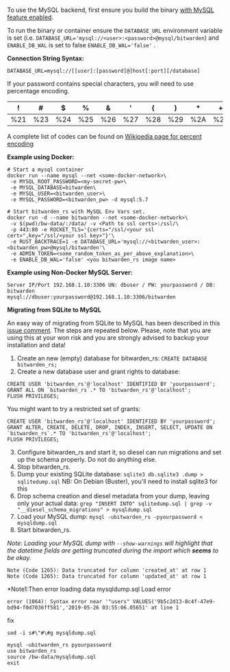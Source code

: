 To use the MySQL backend, first ensure you build the binary [with MySQL feature enabled](https://github.com/dani-garcia/bitwarden_rs/wiki/Building-binary#mysql-backend).

To run the binary or container ensure the ```DATABASE_URL``` environment variable is set (i.e. ```DATABASE_URL='mysql://<user>:<password>@mysql/bitwarden```) and ```ENABLE_DB_WAL``` is set to false ```ENABLE_DB_WAL='false'``` .

**Connection String Syntax:**
```
DATABASE_URL=mysql://[[user]:[password]@]host[:port][/database]
```
If your password contains special characters, you will need to use percentage encoding.

| ! | # | $ | % | & | ' | ( | ) | * | + | , | / | : | ; | = | ? | @ | [ | ] |
|---|---|---|---|---|---|---|---|---|---|---|---|---|---|---|---|---|---|---|
| %21 | %23 | %24 | %25 | %26 | %27 | %28 | %29 | %2A | %2B | %2C | %2F | %3A | %3B | %3D | %3F | %40 | %5B | %5D |

A complete list of codes can be found on [Wikipedia page for percent encoding](https://en.wikipedia.org/wiki/Percent-encoding#Percent-encoding_reserved_characters)

**Example using Docker:**
```
# Start a mysql container
docker run --name mysql --net <some-docker-network>\
 -e MYSQL_ROOT_PASSWORD=<my-secret-pw>\
 -e MYSQL_DATABASE=bitwarden\
 -e MYSQL_USER=<bitwarden_user>\
 -e MYSQL_PASSWORD=<bitwarden_pw> -d mysql:5.7

# Start bitwarden_rs with MySQL Env Vars set.
docker run -d --name bitwarden --net <some-docker-network>\
 -v $(pwd)/bw-data/:/data/ -v <Path to ssl certs>:/ssl/\
 -p 443:80 -e ROCKET_TLS='{certs="/ssl/<your ssl cert>",key="/ssl/<your ssl key>"}'\
 -e RUST_BACKTRACE=1 -e DATABASE_URL='mysql://<bitwarden_user>:<bitwarden_pw>@mysql/bitwarden'\
 -e ADMIN_TOKEN=<some_random_token_as_per_above_explanation>\
 -e ENABLE_DB_WAL='false' <you bitwarden_rs image name>
```

**Example using Non-Docker MySQL Server:**

```
Server IP/Port 192.168.1.10:3306 UN: dbuser / PW: yourpassword / DB: bitwarden
mysql://dbuser:yourpassword@192.168.1.10:3306/bitwarden
```

**Migrating from SQLite to MySQL**

An easy way of migrating from SQLite to MySQL has been described in this [issue comment](https://github.com/dani-garcia/bitwarden_rs/issues/497#issuecomment-511827057). The steps are repeated below. Please, note that you are using this at your won risk and you are strongly advised to backup your installation and data!

1. Create an new (empty) database for bitwarden_rs:
```CREATE DATABASE bitwarden_rs;```
2. Create a new database user and grant rights to database:
```
CREATE USER 'bitwarden_rs'@'localhost' IDENTIFIED BY 'yourpassword';
GRANT ALL ON `bitwarden_rs`.* TO 'bitwarden_rs'@'localhost';
FLUSH PRIVILEGES;
```
You might want to try a restricted set of grants:
```
CREATE USER 'bitwarden_rs'@'localhost' IDENTIFIED BY 'yourpassword';
GRANT ALTER, CREATE, DELETE, DROP, INDEX, INSERT, SELECT, UPDATE ON `bitwarden_rs`.* TO 'bitwarden_rs'@'localhost';
FLUSH PRIVILEGES;
```
3. Configure bitwarden_rs and start it, so diesel can run migrations and set up the schema properly. Do not do anything else.
4. Stop bitwarden_rs.
5. Dump your existing SQLite database: ```sqlite3 db.sqlite3 .dump > sqlitedump.sql```
NB: On Debian (Buster), you'll need to install sqlite3 for this
6. Drop schema creation and diesel metadata from your dump, leaving only your actual data: ```grep "INSERT INTO" sqlitedump.sql | grep -v "__diesel_schema_migrations" > mysqldump.sql```
7. Load your MySQL dump: ```mysql -ubitwarden_rs -pyourpassword < mysqldump.sql```
8. Start bitwarden_rs.

*Note: Loading your MySQL dump with ```--show-warnings``` will highlight that the datetime fields are getting truncated during the import which **seems** to be okay.*
```
Note (Code 1265): Data truncated for column 'created_at' at row 1
Note (Code 1265): Data truncated for column 'updated_at' at row 1
```


*Note1:Then error loading data  mysqldump.sql Load error
```
error (1064): Syntax error near '"users" VALUES('9b5c2d13-8c4f-47e9-bd94-f0d7036ff581','2019-05-26 03:55:06.05651' at line 1
```
fix
```
sed -i s#\"#\#g mysqldump.sql
```
```
mysql -ubitwarden_rs pyourpassword
use bitwarden_rs
source /bw-data/mysqldump.sql
exit
```
